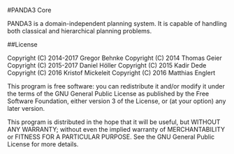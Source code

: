 #PANDA3 Core

PANDA3 is a domain-independent planning system. It is capable of handling both classical and hierarchical planning problems.

##License

Copyright (C) 2014-2017 Gregor Behnke
Copyright (C) 2014 Thomas Geier
Copyright (C) 2015-2017 Daniel Höller
Copyright (C) 2015 Kadir Dede
Copyright (C) 2016 Kristof Mickeleit
Copyright (C) 2016 Matthias Englert


This program is free software: you can redistribute it and/or modify
it under the terms of the GNU General Public License as published by
the Free Software Foundation, either version 3 of the License, or
(at your option) any later version.

This program is distributed in the hope that it will be useful,
but WITHOUT ANY WARRANTY; without even the implied warranty of
MERCHANTABILITY or FITNESS FOR A PARTICULAR PURPOSE.  See the
GNU General Public License for more details.


